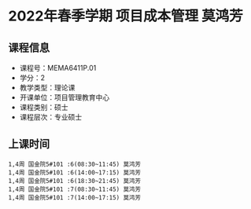 # 2022年春季学期 项目成本管理 莫鸿芳






## 课程信息

- 课程号：MEMA6411P.01
- 学分：2
- 教学类型：理论课
- 开课单位：项目管理教育中心
- 课程类别：硕士
- 课程层次：专业硕士

## 上课时间

```
1,4周 国金院5#101 :6(08:30~11:45) 莫鸿芳
1,4周 国金院5#101 :6(14:00~17:15) 莫鸿芳
1,4周 国金院5#101 :6(18:30~21:45) 莫鸿芳
1,4周 国金院5#101 :7(08:30~11:45) 莫鸿芳
1,4周 国金院5#101 :7(14:00~17:15) 莫鸿芳
```


